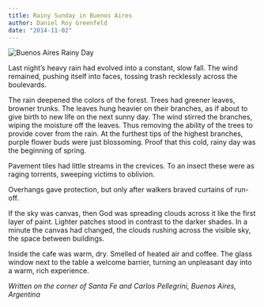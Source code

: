 ```yaml
---
title: Rainy Sunday in Buenos Aires
author: Daniel Roy Greenfeld
date: "2014-11-02"
---
```


![Buenos Aires Rainy Day](/images/buenos-aires-rainy-day1.jpg)

Last night’s heavy rain had evolved into a constant, slow fall. The wind remained, pushing itself into faces, tossing trash recklessly across the boulevards.

The rain deepened the colors of the forest. Trees had greener leaves, browner trunks. The leaves hung heavier on their branches, as if about to give birth to new life on the next sunny day. The wind stirred the branches, wiping the moisture off the leaves. Thus removing the ability of the trees to provide cover from the rain. At the furthest tips of the highest branches, purple flower buds were just blossoming. Proof that this cold, rainy day was the beginning of spring.

Pavement tiles had little streams in the crevices. To an insect these were as raging torrents, sweeping victims to oblivion.

Overhangs gave protection, but only after walkers braved curtains of run-off.

If the sky was canvas, then God was spreading clouds across it like the first layer of paint. Lighter patches stood in contrast to the darker shades. In a minute the canvas had changed, the clouds rushing across the visible sky, the space between buildings.

Inside the cafe was warm, dry. Smelled of heated air and coffee. The glass window next to the table a welcome barrier, turning an unpleasant day into a warm, rich experience.

*Written on the corner of Santa Fe and Carlos Pellegrini, Buenos Aires, Argentina*

